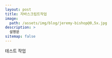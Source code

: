 ```yaml
---
layout: post
title: 자바스크립트작업
image: 
  path: /assets/img/blog/jeremy-bishop@0,5x.jpg
description: >
  설명문
sitemap: false
---
```


테스트 작업



